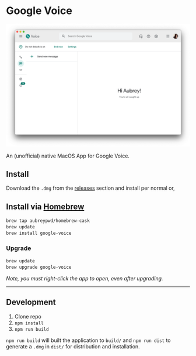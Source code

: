# Google Voice

![](screenshot.png)

An (unofficial) native MacOS App for Google Voice.

## Install

Download the `.dmg` from the [releases](releases) section and install per normal or, 

## Install via [Homebrew](https://brew.sh)

```bash
brew tap aubreypwd/homebrew-cask
brew update
brew install google-voice
```

### Upgrade

```bash
brew update
brew upgrade google-voice
```

_Note, you must right-click the app to open, even after upgrading._

----

## Development

1. Clone repo
2. `npm install`
3. `npm run build`

`npm run build` will built the application to `build/` and  `npm run dist` to generate a `.dmg` in `dist/` for distribution and installation.

